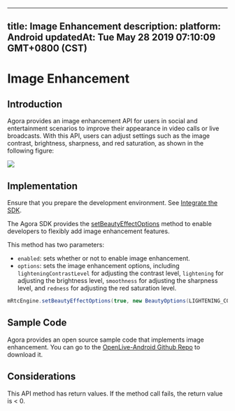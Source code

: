 
---
title: Image Enhancement
description: 
platform: Android
updatedAt: Tue May 28 2019 07:10:09 GMT+0800 (CST)
---
# Image Enhancement
## Introduction
Agora provides an image enhancement API for users in social and entertainment scenarios to improve their appearance in video calls or live broadcasts. With this API, users can adjust settings such as the image contrast, brightness, sharpness, and red saturation, as shown in the following figure:

![](https://web-cdn.agora.io/docs-files/1553753660177)

## Implementation
Ensure that you prepare the development environment. See [Integrate the SDK](../../en/Video/android_video.md).

The Agora SDK provides the [setBeautyEffectOptions](https://docs.agora.io/en/Video/API%20Reference/java/v2.4/classio_1_1agora_1_1rtc_1_1_rtc_engine.html#aa9327de4fb0c29f840b1e68ca2e83fc6) method to enable developers to flexibly add image enhancement features.

This method has two parameters: 

- `enabled`: sets whether or not to enable image enhancement.
- `options`: sets the image enhancement options, including `lighteningContrastLevel` for adjusting the contrast level, `lightening` for adjusting the brightness level, `smoothness` for adjusting the sharpness level, and `redness` for adjusting the red saturation level.

```java
mRtcEngine.setBeautyEffectOptions(true, new BeautyOptions(LIGHTENING_CONTRAST_NORMAL, 0.5F, 0.5F, 0.5F));
```

## Sample Code

Agora provides an open source sample code that implements image enhancement. You can go to the [OpenLive-Android Github Repo](https://github.com/AgoraIO/Basic-Video-Broadcasting/tree/master/OpenLive-Android) to download it.


## Considerations
This API method has return values. If the method call fails, the return value is < 0.
